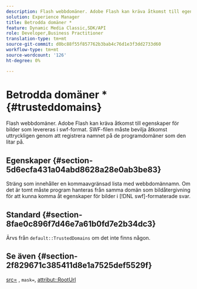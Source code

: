 ```yaml
---
description: Flash webbdomäner. Adobe Flash kan kräva åtkomst till egenskaper för bilder som levereras i swf-format. SWF-filen måste bevilja åtkomst uttryckligen genom att registrera namnet på de programdomäner som den litar på.
solution: Experience Manager
title: Betrodda domäner *
feature: Dynamic Media Classic,SDK/API
role: Developer,Business Practitioner
translation-type: tm+mt
source-git-commit: d0bc88f55f857762b3bab4c76d1e3f3dd2733d60
workflow-type: tm+mt
source-wordcount: '126'
ht-degree: 0%

---
```



# Betrodda domäner *{#trusteddomains}

Flash webbdomäner. Adobe Flash kan kräva åtkomst till egenskaper för bilder som levereras i swf-format. SWF-filen måste bevilja åtkomst uttryckligen genom att registrera namnet på de programdomäner som den litar på.

## Egenskaper {#section-5d6ecfa431a04abd8628a28e0ab3be83}

Sträng som innehåller en kommaavgränsad lista med webbdomännamn. Om det är tomt måste program hanteras från samma domän som bildåtergivning för att kunna komma åt egenskaper för bilder i [!DNL swf]-formaterade svar.

## Standard {#section-8fae0c896f7d46e7a61b0fd7e2b34dc3}

Ärvs från `default::TrustedDomains` om det inte finns någon.

## Se även {#section-2f829671c385411d8e1a7525def5529f}

[src=](../../../../../ir-api/http-protocol/image-rendering-api-ref/c-ir-http-protocol-ref/c-ir-http-protocol-command-reference/r-ir-src.md#reference-62c98abad22149d68d405ed6aaff8272) ,  `mask=`,  [attribut::RootUrl](../../../../../ir-api/material-cat/image-rendering-api-ref/c-ir-material-catalog/c-ir-attributes-reference/r-ir-rooturl.md#reference-b8d706a573814802bd6794223cc78402)
